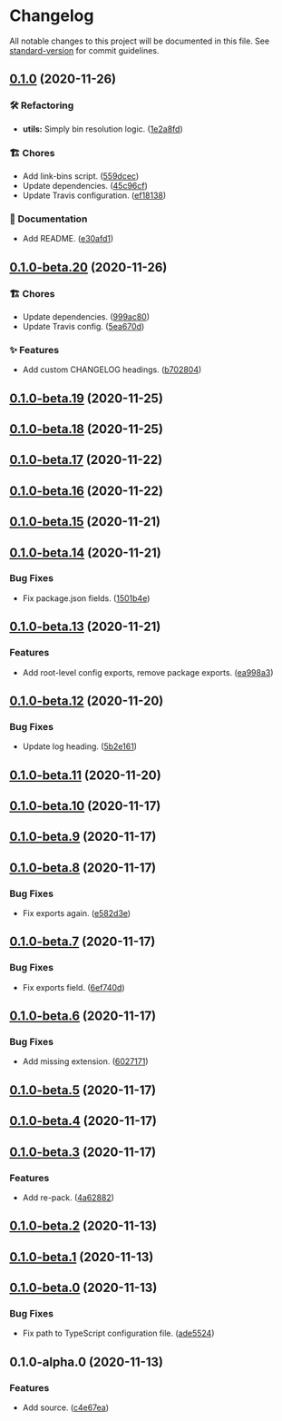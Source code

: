 # Changelog

All notable changes to this project will be documented in this file. See [standard-version](https://github.com/conventional-changelog/standard-version) for commit guidelines.

## [0.1.0](https://github.com/darkobits/ts/compare/v0.1.0-beta.20...v0.1.0) (2020-11-26)


### 🛠 Refactoring

* **utils:** Simply bin resolution logic. ([1e2a8fd](https://github.com/darkobits/ts/commit/1e2a8fd81f621cc3d4f7475467ad7b3451962102))


### 🏗 Chores

* Add link-bins script. ([559dcec](https://github.com/darkobits/ts/commit/559dcec7bbb92f2acdf7e997ce95f194277e790a))
* Update dependencies. ([45c96cf](https://github.com/darkobits/ts/commit/45c96cf180102d5872d22ae10c26c9f52fe79a9b))
* Update Travis configuration. ([ef18138](https://github.com/darkobits/ts/commit/ef1813845b2af1ff3bb4cb122099a625392c7c29))


### 📖 Documentation

* Add README. ([e30afd1](https://github.com/darkobits/ts/commit/e30afd149e1ba34814416bce9bff62155cf26536))

## [0.1.0-beta.20](https://github.com/darkobits/ts/compare/v0.1.0-beta.19...v0.1.0-beta.20) (2020-11-26)


### 🏗 Chores

* Update dependencies. ([999ac80](https://github.com/darkobits/ts/commit/999ac806cb6cefaf3d63e0ea6156ebcbe34307f6))
* Update Travis config. ([5ea670d](https://github.com/darkobits/ts/commit/5ea670d587e2a75285dfe309be4d466a7bb2ccdd))


### ✨ Features

* Add custom CHANGELOG headings. ([b702804](https://github.com/darkobits/ts/commit/b70280421f64f9e703f84197ed1285b3fbd584a5))

## [0.1.0-beta.19](https://github.com/darkobits/ts/compare/v0.1.0-beta.18...v0.1.0-beta.19) (2020-11-25)

## [0.1.0-beta.18](https://github.com/darkobits/ts/compare/v0.1.0-beta.17...v0.1.0-beta.18) (2020-11-25)

## [0.1.0-beta.17](https://github.com/darkobits/ts/compare/v0.1.0-beta.16...v0.1.0-beta.17) (2020-11-22)

## [0.1.0-beta.16](https://github.com/darkobits/ts/compare/v0.1.0-beta.15...v0.1.0-beta.16) (2020-11-22)

## [0.1.0-beta.15](https://github.com/darkobits/ts/compare/v0.1.0-beta.14...v0.1.0-beta.15) (2020-11-21)

## [0.1.0-beta.14](https://github.com/darkobits/ts/compare/v0.1.0-beta.13...v0.1.0-beta.14) (2020-11-21)


### Bug Fixes

* Fix package.json fields. ([1501b4e](https://github.com/darkobits/ts/commit/1501b4e12e55699454eb91067b0882eb57820c47))

## [0.1.0-beta.13](https://github.com/darkobits/ts/compare/v0.1.0-beta.12...v0.1.0-beta.13) (2020-11-21)


### Features

* Add root-level config exports, remove package exports. ([ea998a3](https://github.com/darkobits/ts/commit/ea998a3036411256f93ed06c6991471d11fe043b))

## [0.1.0-beta.12](https://github.com/darkobits/ts/compare/v0.1.0-beta.11...v0.1.0-beta.12) (2020-11-20)


### Bug Fixes

* Update log heading. ([5b2e161](https://github.com/darkobits/ts/commit/5b2e16112bb257343880cfd0e720c55468518e37))

## [0.1.0-beta.11](https://github.com/darkobits/ts/compare/v0.1.0-beta.10...v0.1.0-beta.11) (2020-11-20)

## [0.1.0-beta.10](https://github.com/darkobits/ts/compare/v0.1.0-beta.9...v0.1.0-beta.10) (2020-11-17)

## [0.1.0-beta.9](https://github.com/darkobits/ts/compare/v0.1.0-beta.8...v0.1.0-beta.9) (2020-11-17)

## [0.1.0-beta.8](https://github.com/darkobits/ts/compare/v0.1.0-beta.7...v0.1.0-beta.8) (2020-11-17)


### Bug Fixes

* Fix exports again. ([e582d3e](https://github.com/darkobits/ts/commit/e582d3e0e3541bfa209412a231f6474090422769))

## [0.1.0-beta.7](https://github.com/darkobits/ts/compare/v0.1.0-beta.6...v0.1.0-beta.7) (2020-11-17)


### Bug Fixes

* Fix exports field. ([6ef740d](https://github.com/darkobits/ts/commit/6ef740d541e4876e8dbf413f745009ac544910a7))

## [0.1.0-beta.6](https://github.com/darkobits/ts/compare/v0.1.0-beta.5...v0.1.0-beta.6) (2020-11-17)


### Bug Fixes

* Add missing extension. ([6027171](https://github.com/darkobits/ts/commit/6027171334c024dadb56978352de85d533ef88c7))

## [0.1.0-beta.5](https://github.com/darkobits/ts/compare/v0.1.0-beta.4...v0.1.0-beta.5) (2020-11-17)

## [0.1.0-beta.4](https://github.com/darkobits/ts/compare/v0.1.0-beta.3...v0.1.0-beta.4) (2020-11-17)

## [0.1.0-beta.3](https://github.com/darkobits/ts/compare/v0.1.0-beta.2...v0.1.0-beta.3) (2020-11-17)


### Features

* Add re-pack. ([4a62882](https://github.com/darkobits/ts/commit/4a6288255f8e0b27fb5b9fd1846a56747d22817e))

## [0.1.0-beta.2](https://github.com/darkobits/ts/compare/v0.1.0-beta.1...v0.1.0-beta.2) (2020-11-13)

## [0.1.0-beta.1](https://github.com/darkobits/ts/compare/v0.1.0-beta.0...v0.1.0-beta.1) (2020-11-13)

## [0.1.0-beta.0](https://github.com/darkobits/ts/compare/v0.1.0-alpha.0...v0.1.0-beta.0) (2020-11-13)


### Bug Fixes

* Fix path to TypeScript configuration file. ([ade5524](https://github.com/darkobits/ts/commit/ade5524a5d7b79544019501ba7404099b0178a3c))

## 0.1.0-alpha.0 (2020-11-13)


### Features

* Add source. ([c4e67ea](https://github.com/darkobits/ts/commit/c4e67eadef7a4e84138915dacc4349414660e58d))
